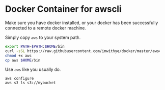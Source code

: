 Docker Container for awscli
===

Make sure you have docker installed, or your docker has been successfully connected to a remote docker machine.

Simply copy `aws` to your system path.
```bash
export PATH=$PATH:$HOME/bin
curl -sSL https://raw.githubusercontent.com/imwithye/docker/master/awscli/aws > aws
chmod +x aws
cp aws $HOME/bin
```

Use `aws` like you usually do.
```
aws configure
aws s3 ls s3://mybucket
```

